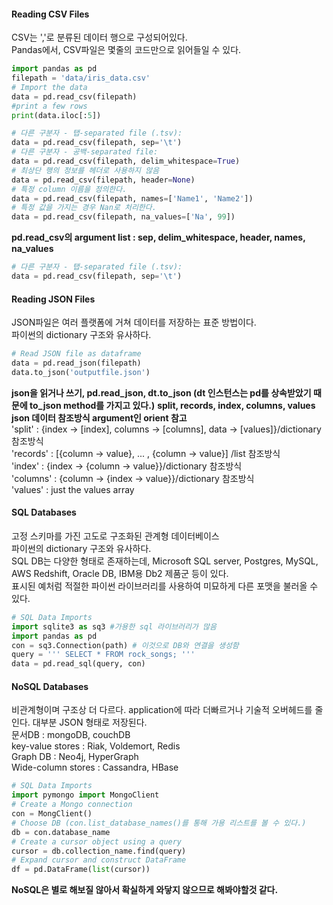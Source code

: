 #### Reading CSV Files
CSV는 ','로 분류된 데이터 행으로 구성되어있다.  
Pandas에서, CSV파일은 몇줄의 코드만으로 읽어들일 수 있다.  
```python
import pandas as pd
filepath = 'data/iris_data.csv'
# Import the data
data = pd.read_csv(filepath)
#print a few rows
print(data.iloc[:5])
```

```python
# 다른 구분자 - 탭-separated file (.tsv):
data = pd.read_csv(filepath, sep='\t')
# 다른 구분자 - 공백-separated file:
data = pd.read_csv(filepath, delim_whitespace=True)
# 최상단 행의 정보를 헤더로 사용하지 않음
data = pd.read_csv(filepath, header=None)
# 특정 column 이름을 정의한다.
data = pd.read_csv(filepath, names=['Name1', 'Name2'])
# 특정 값을 가지는 경우 Nan로 처리한다.
data = pd.read_csv(filepath, na_values=['Na', 99])
```
**pd.read_csv의 argument list : sep, delim_whitespace, header, names, na_values**

```python
# 다른 구분자 - 탭-separated file (.tsv):
data = pd.read_csv(filepath, sep='\t')
```

#### Reading JSON Files
JSON파일은 여러 플랫폼에 거쳐 데이터를 저장하는 표준 방법이다.  
파이썬의 dictionary 구조와 유사하다.  

```python
# Read JSON file as dataframe
data = pd.read_json(filepath)
data.to_json('outputfile.json')
```
**json을 읽거나 쓰기, pd.read_json, dt.to_json (dt 인스턴스는 pd를 상속받았기 때문에 to_json method를 가지고 있다.)** 
**split, records, index, columns, values**
**json 데이터 참조방식 argument인 orient 참고**  
'split' : {index -> [index], columns -> [columns], data -> [values]}/dictionary 참조방식  
'records' : [{column -> value}, ... , {column -> value}]   /list 참조방식  
'index' : {index -> {column -> value}}/dictionary 참조방식  
'columns' :  {column -> {index -> value}}/dictionary 참조방식  
'values' : just the values array  


#### SQL Databases
고정 스키마를 가진 고도로 구조화된 관계형 데이터베이스  
파이썬의 dictionary 구조와 유사하다.  
SQL DB는 다양한 형태로 존재하는데, Microsoft SQL server, Postgres, MySQL, AWS Redshift, Oracle DB, IBM용 Db2 제품군 등이 있다.  
표시된 예처럼 적절한 파이썬 라이브러리를 사용하여 미묘하게 다른 포맷을 불러올 수 있다.  


```python
# SQL Data Imports
import sqlite3 as sq3 #가용한 sql 라이브러리가 많음
import pandas as pd
con = sq3.Connection(path) # 이것으로 DB와 연결을 생성함
query = ''' SELECT * FROM rock_songs; '''
data = pd.read_sql(query, con)
```


#### NoSQL Databases
비관계형이며 구조상 더 다르다. application에 따라 더빠르거나 기술적 오버헤드를 줄인다. 대부분 JSON 형태로 저장된다.  
문서DB : mongoDB, couchDB  
key-value stores : Riak, Voldemort, Redis  
Graph DB : Neo4j, HyperGraph  
Wide-column stores : Cassandra, HBase


```python
# SQL Data Imports
import pymongo import MongoClient
# Create a Mongo connection
con = MongClient()
# Choose DB (con.list_database_names()를 통해 가용 리스트를 볼 수 있다.)
db = con.database_name
# Create a cursor object using a query
cursor = db.collection_name.find(query)
# Expand cursor and construct DataFrame
df = pd.DataFrame(list(cursor))
```
**NoSQL은 별로 해보질 않아서 확실하게 와닿지 않으므로 해봐야할것 같다.**
